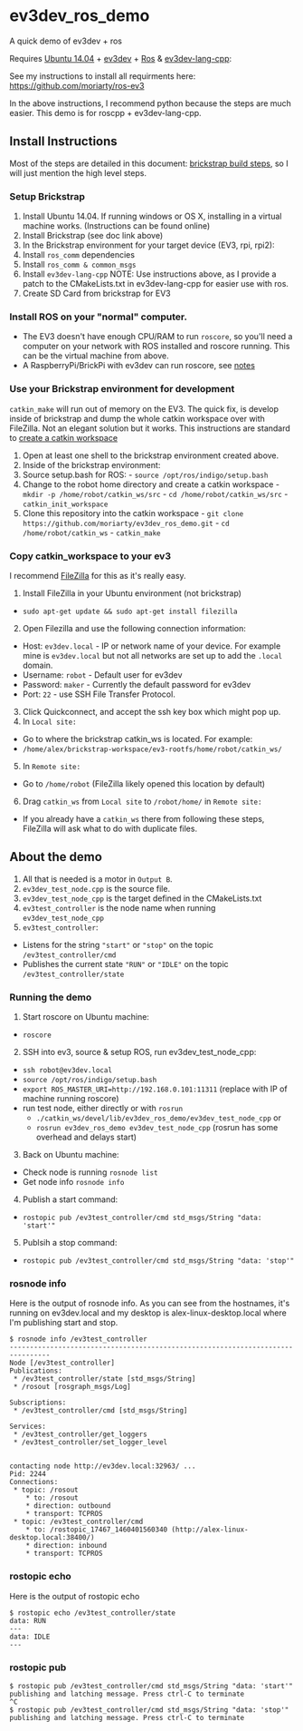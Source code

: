 # ev3dev_ros_demo

A quick demo of ev3dev + ros

Requires [Ubuntu 14.04](http://www.ubuntu.com/) + [ev3dev](http://www.ev3dev.org/) + [Ros](http://www.ros.org) & [ev3dev-lang-cpp](https://github.com/ddemidov/ev3dev-lang-cpp):

See my instructions to install all requirments here: https://github.com/moriarty/ros-ev3

In the above instructions, I recommend python because the steps are much easier. This demo is for roscpp + ev3dev-lang-cpp.

## Install Instructions

Most of the steps are detailed in this document: [brickstrap build steps](https://github.com/moriarty/ros-ev3/blob/master/brickstrap-build-status.md), so I will just mention the high level steps.

### Setup Brickstrap
1. Install Ubuntu 14.04. If running windows or OS X, installing in a virtual machine works. (Instructions can be found online)
3. Install Brickstrap (see doc link above)
4. In the Brickstrap environment for your target device (EV3, rpi, rpi2):
  1. Install ```ros_comm``` dependencies
  2. Install ```ros_comm & common_msgs```
  3. Install ```ev3dev-lang-cpp```
      NOTE: Use instructions above, as I provide a patch to the CMakeLists.txt in ev3dev-lang-cpp for easier use with ros.
5. Create SD Card from brickstrap for EV3

### Install ROS on your "normal" computer.

- The EV3 doesn't have enough CPU/RAM to run ```roscore```, so you'll need a computer on your network with ROS installed and roscore running. This can be the virtual machine from above.
- A RaspberryPi/BrickPi with ev3dev can run roscore, see [notes](https://github.com/moriarty/ros-ev3/blob/master/README.md)

### Use your Brickstrap environment for development

```catkin_make``` will run out of memory on the EV3. The quick fix, is develop inside of brickstrap and dump the whole catkin workspace over with FileZilla. Not an elegant solution but it works.
This instructions are standard to [create a catkin workspace](http://wiki.ros.org/catkin/Tutorials/create_a_workspace)

1. Open at least one shell to the brickstrap environment created above.
2. Inside of the brickstrap environment:
  1. Source setup.bash for ROS:
    - ```source /opt/ros/indigo/setup.bash```
  2. Change to the robot home directory and create a catkin workspace
    - ```mkdir -p /home/robot/catkin_ws/src```
    - ```cd /home/robot/catkin_ws/src```
    - ```catkin_init_workspace```
  3. Clone this repository into the catkin workspace
    - ```git clone https://github.com/moriarty/ev3dev_ros_demo.git```
    - ```cd /home/robot/catkin_ws```
    - ```catkin_make```

### Copy catkin_workspace to your ev3

I recommend [FileZilla](https://filezilla-project.org/) for this as it's really easy.

1. Install FileZilla in your Ubuntu environment (not brickstrap)
  - ```sudo apt-get update && sudo apt-get install filezilla```
2. Open Filezilla and use the following connection information:
  - Host: ```ev3dev.local``` - IP or network name of your device. For example mine is ```ev3dev.local``` but not all networks are set up to add the ```.local``` domain.
  - Username: ```robot``` - Default user for ev3dev
  - Password: ```maker``` - Currently the default password for ev3dev
  - Port: ```22``` - use SSH File Transfer Protocol.
3. Click Quickconnect, and accept the ssh key box which might pop up.
4. In ```Local site:```
  - Go to where the brickstrap catkin_ws is located. For example:
  - ```/home/alex/brickstrap-workspace/ev3-rootfs/home/robot/catkin_ws/```
5. In ```Remote site:```
  - Go to ```/home/robot``` (FileZilla likely opened this location by default)
6. Drag ```catkin_ws``` from ```Local site``` to ```/robot/home/``` in ```Remote site:```
  - If you already have a ```catkin_ws``` there from following these steps, FileZilla will ask what to do with duplicate files. 

## About the demo

1. All that is needed is a motor in ```Output B```.
2. ```ev3dev_test_node.cpp``` is the source file.
3. ```ev3dev_test_node_cpp``` is the target defined in the CMakeLists.txt
4. ```ev3test_controller``` is the node name when running ```ev3dev_test_node_cpp```
5. ```ev3test_controller```:
  - Listens for the string ```"start"``` or ```"stop"``` on the topic ```/ev3test_controller/cmd```
  - Publishes the current state ```"RUN"``` or ```"IDLE"``` on the topic ```/ev3test_controller/state```

### Running the demo

1. Start roscore on Ubuntu machine:
  - ```roscore```
2. SSH into ev3, source & setup ROS, run ev3dev_test_node_cpp:
  - ```ssh robot@ev3dev.local```
  - ```source /opt/ros/indigo/setup.bash```
  - ```export ROS_MASTER_URI=http://192.168.0.101:11311``` (replace with IP of machine running roscore)
  - run test node, either directly or with ```rosrun```
    - ```./catkin_ws/devel/lib/ev3dev_ros_demo/ev3dev_test_node_cpp``` or
    - ```rosrun ev3dev_ros_demo ev3dev_test_node_cpp``` (rosrun has some overhead and delays start)
3. Back on Ubuntu machine:
  - Check node is running ```rosnode list```
  - Get node info ```rosnode info```
4. Publish a start command:
  - ```rostopic pub /ev3test_controller/cmd std_msgs/String "data: 'start'" ```
5. Publsih a stop command:
  - ```rostopic pub /ev3test_controller/cmd std_msgs/String "data: 'stop'" ```

### rosnode info

Here is the output of rosnode info. As you can see from the hostnames, it's running on ev3dev.local and my desktop is alex-linux-desktop.local where I'm publishing start and stop.

```
$ rosnode info /ev3test_controller 
--------------------------------------------------------------------------------
Node [/ev3test_controller]
Publications: 
 * /ev3test_controller/state [std_msgs/String]
 * /rosout [rosgraph_msgs/Log]

Subscriptions: 
 * /ev3test_controller/cmd [std_msgs/String]

Services: 
 * /ev3test_controller/get_loggers
 * /ev3test_controller/set_logger_level


contacting node http://ev3dev.local:32963/ ...
Pid: 2244
Connections:
 * topic: /rosout
    * to: /rosout
    * direction: outbound
    * transport: TCPROS
 * topic: /ev3test_controller/cmd
    * to: /rostopic_17467_1460401560340 (http://alex-linux-desktop.local:38400/)
    * direction: inbound
    * transport: TCPROS
```


### rostopic echo

Here is the output of rostopic echo

```
$ rostopic echo /ev3test_controller/state 
data: RUN
---
data: IDLE
---
```

### rostopic pub

```
$ rostopic pub /ev3test_controller/cmd std_msgs/String "data: 'start'" 
publishing and latching message. Press ctrl-C to terminate
^C
$ rostopic pub /ev3test_controller/cmd std_msgs/String "data: 'stop'" 
publishing and latching message. Press ctrl-C to terminate


```
